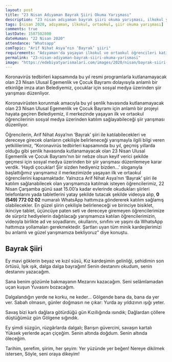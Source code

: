 ```yaml
---
layout: post
title: "23 Nisan Adıyaman Bayrak Şiiri Okuma Yarışması"
description: "23 nisan adıyaman bayrak şiiri okuma yarışması, ilkokul yarışmaları, ortaokul yarışmaları"
tags: [nisan 2020, adıyaman, ilkokul, ortaokul, şiir okuma yarışması]
comments: true
lastDate: 1587502800    
dateHuman: "22 Nisan 2020"
attendance: "Whatsapp"
comTopic: "Arif Nihat Asya’nın ‘Bayrak’ şiiri"
requirements: "Adıyaman'da yaşayan ilkokul ve ortaokul öğrencileri katılabilir"
permalink: "23-nisan-adiyaman-bayrak-siiri-okuma-yarismasi"
image: "https://edebiyatyarismalari.com/images/2020/nisan/bayrak-siiri-okuma-yarismasi.jpg"
---
```


Koronavirüs tedbirleri kapsamında bu yıl resmi programlarla kutlanamayacak olan 23 Nisan Ulusal Egemenlik ve Çocuk Bayramı dolayısıyla anlamlı bir etkinliğe imza atan Belediyemiz, çocuklar için sosyal medya üzerinden şiir yarışması düzenliyor.  

Koronavirüsten korunmak amacıyla bu yıl şenlik havasında kutlanamayacak olan 23 Nisan Ulusal Egemenlik ve Çocuk Bayramı için anlamlı bir projeyi hayata geçiren Belediyemiz, il merkezinde yaşayan ilk ve ortaokul öğrencilerinin sosyal medya üzerinden katılım sağlayabileceği şiir yarışması düzenliyor.

Öğrencilerin, Arif Nihat Asya’nın ‘Bayrak’ şiiri ile katılabilecekleri ve dereceye girecek olanların çekilişle belirleneceği yarışmayla ilgili bilgi veren yetkililerimiz, “Koronavirüs tedbirleri kapsamında bu yıl, geçmiş yıllarda olduğu gibi şenlik havasında kutlanamayacak olan 23 Nisan Ulusal Egemenlik ve Çocuk Bayramı’nın bir nebze olsun keyif verici şekilde geçmesi için sosyal medya üzerinden bir şiir yarışması düzenlemeye karar verdik. ‘Haydi çocuklar! Şiir sizden hediyeniz bizden…’ sloganıyla başlattığımız yarışmamız il merkezimizde yaşayan ilk ve ortaokul öğrencilerini kapsamaktadır. Yalnızca Arif Nihat Asya’nın ‘Bayrak’ şiiri ile katılım sağlanabilecek olan yarışmamıza katılmak isteyen öğrencilerimiz, 22 Nisan Çarşamba günü saat 15.00’a kadar evlerinde okudukları şiirleri telefonlarını yada tabletlerini yatay şekilde tutacak şekilde videoya alıp, **0 (549) 772 02 02** numaralı WhatsApp hattımıza göndererek katılım sağlamış olabilecekler. En güzel şiirin çekilişle belirleneceği ve birinciye bisiklet, ikinciye tablet, üçüncüye paten seti ve dereceye giremeyen öğrencilerimize de sürpriz hediyelerin dağıtılacağı yarışmamıza katılan öğrencilerimizin, videoyla birlikte ad ve soyadlarını, okullarını, sınıfını ve yaşını da WhatsApp hattımıza yollamaları gerekmektedir. Şartları uyan tüm minik kardeşlerimizi bu anlamlı ve güzel yarışmamıza bekliyoruz” diye konuştu.

## Bayrak Şiiri

Ey mavi göklerin beyaz ve kızıl süsü,
Kız kardeşimin gelinliği, şehidimin son örtüsü,
Işık ışık, dalga dalga bayrağım!
Senin destanını okudum, senin destanını yazacağım.

Sana benim gözümle bakmayanın
Mezarını kazacağım.
Seni selâmlamadan uçan kuşun
Yuvasını bozacağım.

Dalgalandığın yerde ne korku, ne keder...
Gölgende bana da, bana da yer ver.
Sabah olmasın, günler doğmasın ne çıkar:
Yurda ay yıldızının ışığı yeter.

Savaş bizi karlı dağlara götürdüğü gün
Kızıllığında ısındık;
Dağlardan çöllere düştüğümüz gün
Gölgene sığındık.

Ey şimdi süzgün, rüzgârlarda dalgalı;
Barışın güvercini, savaşın kartalı
Yüksek yerlerde açan çiçeğim.
Senin altında doğdum.
Senin altında öleceğim.

Tarihim, şerefim, şiirim, her şeyim:
Yer yüzünde yer beğen!
Nereye dikilmek istersen,
Söyle, seni oraya dikeyim!